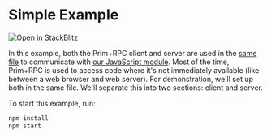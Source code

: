 # Simple Example

[![Open in StackBlitz](https://developer.stackblitz.com/img/open_in_stackblitz_small.svg)](https://stackblitz.com/github/doseofted/prim-rpc-examples/tree/main/simple-test)

In this example, both the Prim+RPC client and server are used in the
[same file](./index.js) to communicate with [our JavaScript module](./hello.js).
Most of the time, Prim+RPC is used to access code where it's not immediately
available (like between a web browser and web server). For demonstration, we'll
set up both in the same file. We'll separate this into two sections: client and
server.

To start this example, run:

```zsh
npm install
npm start
```
